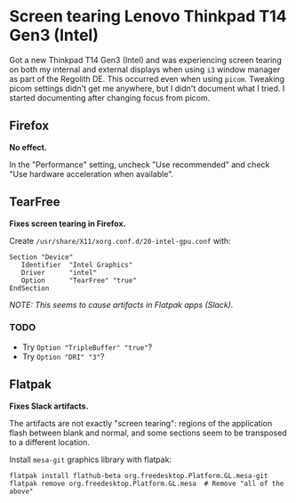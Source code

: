 # Screen tearing Lenovo Thinkpad T14 Gen3 (Intel)

Got a new Thinkpad T14 Gen3 (Intel) and was experiencing screen tearing on both my
internal and external displays when using `i3` window manager as part of the Regolith
DE. This occurred even when using `picom`. Tweaking picom settings didn't get me
anywhere, but I didn't document what I tried. I started documenting after changing focus
from picom.


## Firefox

**No effect.**

In the "Performance" setting, uncheck "Use recommended" and check "Use hardware
acceleration when available".


## TearFree

**Fixes screen tearing in Firefox.**

Create `/usr/share/X11/xorg.conf.d/20-intel-gpu.conf` with:

```
Section "Device"
   Identifier  "Intel Graphics"
   Driver      "intel"
   Option      "TearFree" "true"
EndSection
```

_NOTE: This seems to cause artifacts in Flatpak apps (Slack)._

### TODO

* Try `Option "TripleBuffer" "true"`?
* Try `Option "DRI" "3"`?


## Flatpak

**Fixes Slack artifacts.**

The artifacts are not exactly "screen tearing": regions of the application flash between
blank and normal, and some sections seem to be transposed to a different location.

Install `mesa-git` graphics library with flatpak:

```
flatpak install flathub-beta org.freedesktop.Platform.GL.mesa-git
flatpak remove org.freedesktop.Platform.GL.mesa  # Remove "all of the above"
```
